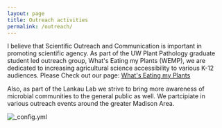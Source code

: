 ```yaml
---
layout: page
title: Outreach activities
permalink: /outreach/
---
```


I believe that Scientific Outreach and Communication is important in promoting scientific agency. As part of the UW Plant Pathology graduate student led outreach group, What's Eating my Plants (WEMP), we are dedicated to increasing agricultural science accessibility to various K-12 audiences. Please Check out our page: [What's Eating my Plants](https://www.facebook.com/UWwemp/?__tn__=kC-R&eid=ARDXOB_1eynUxPkPLn4EHJgpkx7QF8P0-u4Hkl8tqZVnjpZyDjdSwIcCLc5L2Z1IbpH6j2UGMPsvQmz9&hc_ref=ARSwoM-aNE0LFiWR-SjLgFZcukkUG1dPtC_AI_c7_WHzlLp51_BxAQPSw86fxbXm1wY&__xts__[0]=68.ARDDRd8vs5lL749EXP647FtTniAx1wRA7OgUGjE_KyVq0JNV_TnzLlRimn24t3YrBsrEa2lZLdcq62Cc2XCRYJwnvhgqJkOd2wvOpWBxbDLXGq4h2kLKblf7OznAMy919KAvMuTJCKoA4YfrGt9Mz1_uG2uhlc_p7wlwUMU-5yG_dZrpzYPYJ3RbYOWBz5UpzEnO61_f0fiU_qevb3SM2_A4WhHHw-7z64KcJl2VPyqyEv2t7L6u6c7KpemJQPrr94GovE1Mpt3mQzn-m6lNcKKVpF4XIVlngiMLy7UhJrxZTELw)

Also, as part of the Lankau Lab we strive to bring more awareness of microbial communities to the general public as well. We partcipiate in various outreach events around the greater Madison Area. 

![_config.yml]({{site.baseurl}}images/45631593_264932067701172_5705461335127490560_o.jpg)
